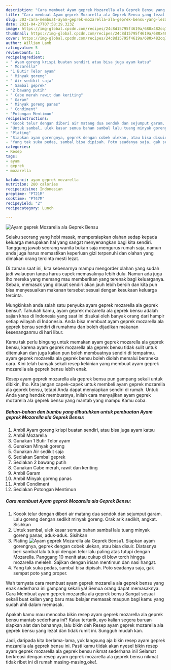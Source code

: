 ```yaml
---
description: "Cara membuat Ayam geprek Mozarella ala Geprek Bensu yang lezat dan Mudah Dibuat"
title: "Cara membuat Ayam geprek Mozarella ala Geprek Bensu yang lezat dan Mudah Dibuat"
slug: 303-cara-membuat-ayam-geprek-mozarella-ala-geprek-bensu-yang-lezat-dan-mudah-dibuat
date: 2021-04-27T07:58:29.323Z
image: https://img-global.cpcdn.com/recipes/24c8d15795f4619a/680x482cq70/ayam-geprek-mozarella-ala-geprek-bensu-foto-resep-utama.jpg
thumbnail: https://img-global.cpcdn.com/recipes/24c8d15795f4619a/680x482cq70/ayam-geprek-mozarella-ala-geprek-bensu-foto-resep-utama.jpg
cover: https://img-global.cpcdn.com/recipes/24c8d15795f4619a/680x482cq70/ayam-geprek-mozarella-ala-geprek-bensu-foto-resep-utama.jpg
author: William Lamb
ratingvalue: 5
reviewcount: 11
recipeingredient:
- " Ayam goreng krispi buatan sendiri atau bisa juga ayam katsu"
- " Mozarella"
- "1 Butir Telor ayam"
- " Minyak goreng"
- " Air sedikit saja"
- " Sambal geprek"
- "2 bawang putih"
- " Cabe merah rawit dan keriting"
- " Garam"
- " Minyak goreng panas"
- " Condiment"
- "Potongan Mentimun"
recipeinstructions:
- "Kocok telur dengan diberi air matang dua sendok dan sejumput garam. Lalu goreng dengan sedikit minyak goreng. Orak arik sedikit, angkat. Sisihkan"
- "Untuk sambal, ulek kasar semua bahan sambal lalu tuang minyak goreng panas, aduk-aduk. Sisihkan"
- "Plating"
- "Siapkan ayam gorengnya, geprek dengan cobek ulekan, atau bisa disuir. Diatasnya beri sambal lalu tutupi dengan telor lalu paling atas tutupi dengan Mozarella. Panggang 10 menit atau cukup di blow torch hingga mozarella meleleh. Sajikan dengan irisan mentimun dan nasi hangat."
- "Yang tak suka pedas, sambal bisa dipisah. Poto seadanya saja, gak sempat poto yang proper."
categories:
- Resep
tags:
- ayam
- geprek
- mozarella

katakunci: ayam geprek mozarella 
nutrition: 280 calories
recipecuisine: Indonesian
preptime: "PT21M"
cooktime: "PT47M"
recipeyield: "2"
recipecategory: Lunch

---
```



![Ayam geprek Mozarella ala Geprek Bensu](https://img-global.cpcdn.com/recipes/24c8d15795f4619a/680x482cq70/ayam-geprek-mozarella-ala-geprek-bensu-foto-resep-utama.jpg)

Selaku seorang yang hobi masak, mempersiapkan olahan sedap kepada keluarga merupakan hal yang sangat menyenangkan bagi kita sendiri. Tanggung jawab seorang  wanita bukan saja mengurus rumah saja, namun anda juga harus memastikan keperluan gizi terpenuhi dan olahan yang dimakan orang tercinta mesti lezat.

Di zaman  saat ini, kita sebenarnya mampu mengorder olahan yang sudah jadi walaupun tanpa harus capek memasaknya lebih dulu. Namun ada juga lho mereka yang memang mau memberikan yang terenak bagi keluarganya. Sebab, memasak yang dibuat sendiri akan jauh lebih bersih dan kita pun bisa menyesuaikan makanan tersebut sesuai dengan kesukaan keluarga tercinta. 



Mungkinkah anda salah satu penyuka ayam geprek mozarella ala geprek bensu?. Tahukah kamu, ayam geprek mozarella ala geprek bensu adalah sajian khas di Indonesia yang saat ini disukai oleh banyak orang dari hampir setiap wilayah di Indonesia. Anda bisa membuat ayam geprek mozarella ala geprek bensu sendiri di rumahmu dan boleh dijadikan makanan kesenanganmu di hari libur.

Kamu tak perlu bingung untuk memakan ayam geprek mozarella ala geprek bensu, karena ayam geprek mozarella ala geprek bensu tidak sulit untuk ditemukan dan juga kalian pun boleh membuatnya sendiri di tempatmu. ayam geprek mozarella ala geprek bensu boleh diolah memalui beraneka cara. Kini telah banyak sekali resep kekinian yang membuat ayam geprek mozarella ala geprek bensu lebih enak.

Resep ayam geprek mozarella ala geprek bensu pun gampang sekali untuk dibikin, lho. Kita jangan capek-capek untuk membeli ayam geprek mozarella ala geprek bensu, tetapi Anda dapat menyiapkan sendiri di rumah. Untuk Anda yang hendak membuatnya, inilah cara menyajikan ayam geprek mozarella ala geprek bensu yang mantab yang mampu Kamu coba.

<!--inarticleads1-->

##### Bahan-bahan dan bumbu yang dibutuhkan untuk pembuatan Ayam geprek Mozarella ala Geprek Bensu:

1. Ambil  Ayam goreng krispi buatan sendiri, atau bisa juga ayam katsu
1. Ambil  Mozarella
1. Gunakan 1 Butir Telor ayam
1. Gunakan  Minyak goreng
1. Gunakan  Air sedikit saja
1. Sediakan  Sambal geprek
1. Sediakan 2 bawang putih
1. Gunakan  Cabe merah, rawit dan keriting
1. Ambil  Garam
1. Ambil  Minyak goreng panas
1. Ambil  Condiment
1. Sediakan Potongan Mentimun




<!--inarticleads2-->

##### Cara membuat Ayam geprek Mozarella ala Geprek Bensu:

1. Kocok telur dengan diberi air matang dua sendok dan sejumput garam. Lalu goreng dengan sedikit minyak goreng. Orak arik sedikit, angkat. Sisihkan
1. Untuk sambal, ulek kasar semua bahan sambal lalu tuang minyak goreng panas, aduk-aduk. Sisihkan
1. Plating
<img src="https://img-global.cpcdn.com/steps/4a176f903f98bab4/160x128cq70/ayam-geprek-mozarella-ala-geprek-bensu-langkah-memasak-3-foto.jpg" alt="Ayam geprek Mozarella ala Geprek Bensu">1. Siapkan ayam gorengnya, geprek dengan cobek ulekan, atau bisa disuir. Diatasnya beri sambal lalu tutupi dengan telor lalu paling atas tutupi dengan Mozarella. Panggang 10 menit atau cukup di blow torch hingga mozarella meleleh. Sajikan dengan irisan mentimun dan nasi hangat.
1. Yang tak suka pedas, sambal bisa dipisah. Poto seadanya saja, gak sempat poto yang proper.




Wah ternyata cara membuat ayam geprek mozarella ala geprek bensu yang enak sederhana ini gampang sekali ya! Semua orang dapat memasaknya. Cara Membuat ayam geprek mozarella ala geprek bensu Sangat sesuai sekali buat kalian yang baru mau belajar memasak maupun bagi kamu yang sudah ahli dalam memasak.

Apakah kamu mau mencoba bikin resep ayam geprek mozarella ala geprek bensu mantab sederhana ini? Kalau tertarik, ayo kalian segera buruan siapkan alat dan bahannya, lalu bikin deh Resep ayam geprek mozarella ala geprek bensu yang lezat dan tidak rumit ini. Sungguh mudah kan. 

Jadi, daripada kita berlama-lama, yuk langsung aja bikin resep ayam geprek mozarella ala geprek bensu ini. Pasti kamu tiidak akan nyesel bikin resep ayam geprek mozarella ala geprek bensu nikmat sederhana ini! Selamat berkreasi dengan resep ayam geprek mozarella ala geprek bensu nikmat tidak ribet ini di rumah masing-masing,oke!.


